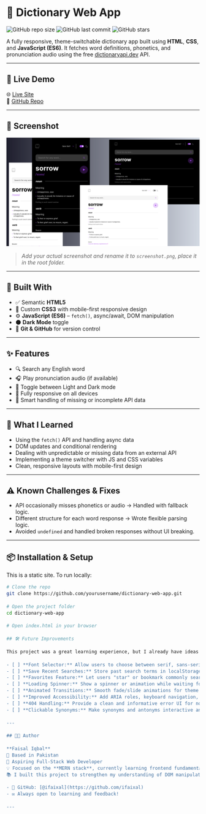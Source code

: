 # 📘 Dictionary Web App

![GitHub repo size](https://img.shields.io/github/repo-size/yourusername/dictionary-web-app)
![GitHub last commit](https://img.shields.io/github/last-commit/yourusername/dictionary-web-app)
![GitHub stars](https://img.shields.io/github/stars/yourusername/dictionary-web-app?style=social)

A fully responsive, theme-switchable dictionary app built using **HTML**, **CSS**, and **JavaScript (ES6)**. It fetches word definitions, phonetics, and pronunciation audio using the free [dictionaryapi.dev](https://dictionaryapi.dev/) API.

---

## 🚀 Live Demo

🌐 [Live Site]((https://github.com/ifaixal).github.io/dictionary-web-app/)  
📂 [GitHub Repo](https://github.com/ifaixal/dictionary-web-app)

---

## 📸 Screenshot

![App Screenshot](./screenshot.png)

> _Add your actual screenshot and rename it to `screenshot.png`, place it in the root folder._

---

## 🧰 Built With

- ✅ Semantic **HTML5**
- 🎨 Custom **CSS3** with mobile-first responsive design
- ⚙️ **JavaScript (ES6)** – `fetch()`, async/await, DOM manipulation
- 🌑 **Dark Mode** toggle
- 🔀 **Git & GitHub** for version control

---

## ✨ Features

- 🔍 Search any English word
- 🎧 Play pronunciation audio (if available)
- 🌙 Toggle between Light and Dark mode
- 📱 Fully responsive on all devices
- 🧠 Smart handling of missing or incomplete API data

---

## 🧠 What I Learned

- Using the `fetch()` API and handling async data
- DOM updates and conditional rendering
- Dealing with unpredictable or missing data from an external API
- Implementing a theme switcher with JS and CSS variables
- Clean, responsive layouts with mobile-first design

---

## ⚠️ Known Challenges & Fixes

- API occasionally misses phonetics or audio → Handled with fallback logic.
- Different structure for each word response → Wrote flexible parsing logic.
- Avoided `undefined` and handled broken responses without UI breaking.

---

## 📦 Installation & Setup

This is a static site. To run locally:

```bash
# Clone the repo
git clone https://github.com/yourusername/dictionary-web-app.git

# Open the project folder
cd dictionary-web-app

# Open index.html in your browser

## 🛠️ Future Improvements

This project was a great learning experience, but I already have ideas for features and improvements I'd like to make:

- [ ] **Font Selector:** Allow users to choose between serif, sans-serif, or monospace fonts.
- [ ] **Save Recent Searches:** Store past search terms in localStorage for quick access.
- [ ] **Favorites Feature:** Let users "star" or bookmark commonly searched words.
- [ ] **Loading Spinner:** Show a spinner or animation while waiting for API responses.
- [ ] **Animated Transitions:** Smooth fade/slide animations for theme toggling and content updates.
- [ ] **Improved Accessibility:** Add ARIA roles, keyboard navigation, and screen reader support.
- [ ] **404 Handling:** Provide a clean and informative error UI for non-existent or misspelled words.
- [ ] **Clickable Synonyms:** Make synonyms and antonyms interactive and searchable.

---

## 👨‍💻 Author

**Faisal Iqbal**  
📍 Based in Pakistan  
🎯 Aspiring Full-Stack Web Developer  
💡 Focused on the **MERN stack**, currently learning frontend fundamentals like the DOM, JavaScript ES6+, and async API handling.  
📚 I built this project to strengthen my understanding of DOM manipulation, API integration, and responsive UI design.

- 🔗 GitHub: [@ifaixal](https://github.com/ifaixal)
- ✉️ Always open to learning and feedback!

---
